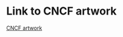 # Link to CNCF artwork

[CNCF artwork](https://github.com/cncf/artwork/tree/main/projects/oscal-compass)
